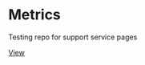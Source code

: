 # Metrics
Testing repo for support service pages

[View](https://grant-inna.github.io/Metrics/login.html)
